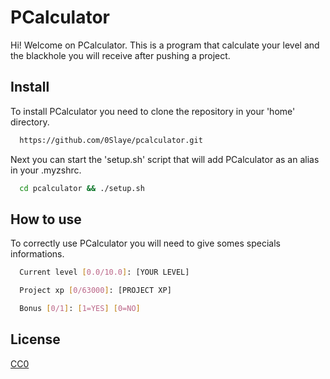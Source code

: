 # PCalculator

Hi! Welcome on PCalculator. This is a program that calculate your level and the blackhole you will receive after pushing a project.

## Install

To install PCalculator you need to clone the repository in your 'home' directory.

```bash
  https://github.com/0Slaye/pcalculator.git
```
Next you can start the 'setup.sh' script that will add PCalculator as an alias in your .myzshrc.
```bash
  cd pcalculator && ./setup.sh
```

## How to use

To correctly use PCalculator you will need to give somes specials informations.
```bash
  Current level [0.0/10.0]: [YOUR LEVEL]
```
```bash
  Project xp [0/63000]: [PROJECT XP]
```
```bash
  Bonus [0/1]: [1=YES] [0=NO]
```

## License

[CC0](https://choosealicense.com/licenses/cc0/)
